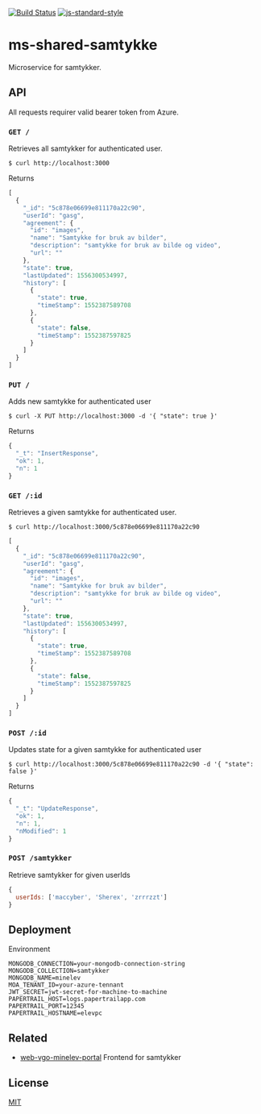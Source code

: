 [![Build Status](https://travis-ci.com/vtfk/ms-shared-samtykke.svg?branch=master)](https://travis-ci.com/vtfk/ms-shared-samtykke)
[![js-standard-style](https://img.shields.io/badge/code%20style-standard-brightgreen.svg?style=flat)](https://github.com/feross/standard)

# ms-shared-samtykke

Microservice for samtykker.

## API

All requests requirer valid bearer token from Azure.

### ```GET /```

Retrieves all samtykker for authenticated user.

```
$ curl http://localhost:3000
```

Returns

```JavaScript
[
  {
    "_id": "5c878e06699e811170a22c90",
    "userId": "gasg",
    "agreement": {
      "id": "images",
      "name": "Samtykke for bruk av bilder",
      "description": "samtykke for bruk av bilde og video",
      "url": ""
    },
    "state": true,
    "lastUpdated": 1556300534997,
    "history": [
      {
        "state": true,
        "timeStamp": 1552387589708
      },
      {
        "state": false,
        "timeStamp": 1552387597825
      }
    ]
  }
]
```

### ```PUT /```

Adds new samtykke for authenticated user

```
$ curl -X PUT http://localhost:3000 -d '{ "state": true }'
```

Returns

```JavaScript
{
  "_t": "InsertResponse",
  "ok": 1,
  "n": 1
}
```

### ```GET /:id```

Retrieves a given samtykke for authenticated user.

```
$ curl http://localhost:3000/5c878e06699e811170a22c90
```

```JavaScript
[
  {
    "_id": "5c878e06699e811170a22c90",
    "userId": "gasg",
    "agreement": {
      "id": "images",
      "name": "Samtykke for bruk av bilder",
      "description": "samtykke for bruk av bilde og video",
      "url": ""
    },
    "state": true,
    "lastUpdated": 1556300534997,
    "history": [
      {
        "state": true,
        "timeStamp": 1552387589708
      },
      {
        "state": false,
        "timeStamp": 1552387597825
      }
    ]
  }
]
```

### ```POST /:id```

Updates state for a given samtykke for authenticated user

```
$ curl http://localhost:3000/5c878e06699e811170a22c90 -d '{ "state": false }'
```

Returns

```JavaScript
{ 
  "_t": "UpdateResponse",
  "ok": 1,
  "n": 1,
  "nModified": 1
}
```

### ```POST /samtykker```

Retrieve samtykker for given userIds

```JavaScript
{
  userIds: ['maccyber', 'Sherex', 'zrrrzzt']
}
```

## Deployment

Environment

```
MONGODB_CONNECTION=your-mongodb-connection-string
MONGODB_COLLECTION=samtykker
MONGODB_NAME=minelev
MOA_TENANT_ID=your-azure-tennant
JWT_SECRET=jwt-secret-for-machine-to-machine
PAPERTRAIL_HOST=logs.papertrailapp.com
PAPERTRAIL_PORT=12345
PAPERTRAIL_HOSTNAME=elevpc
```

## Related

- [web-vgo-minelev-portal](https://github.com/vtfk/web-vgo-minelev-portal) Frontend for samtykker

## License

[MIT](LICENSE)